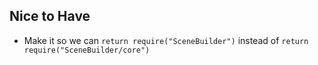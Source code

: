 ## Nice to Have
* Make it so we can  `return require("SceneBuilder")` instead of `return require("SceneBuilder/core")` 